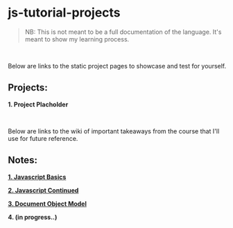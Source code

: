 # js-tutorial-projects

>NB: This is not meant to be a full documentation of the language. It's meant to show my learning process.

<br>

Below are links to the static project pages to showcase and test for yourself.

## Projects:

**1. Project Placholder**

<br>

Below are links to the wiki of important takeaways from the course that I'll use for future reference.

## Notes:

[**1. Javascript Basics**](https://github.com/YensZAF/js-tutorial-projects/wiki/Javascript-Basics "Javascript Basics")

[**2. Javascript Continued**](https://github.com/YensZAF/js-tutorial-projects/wiki/Javascript-Continued "Javascript Continued")

[**3. Document Object Model**](https://github.com/YensZAF/js-tutorial-projects/wiki/Document-Object-Model "The DOM")

**4. (in progress..)**
